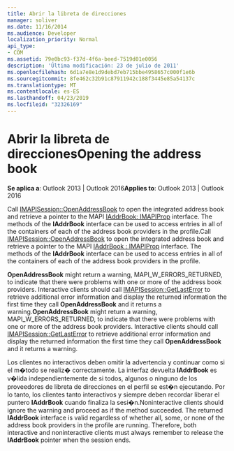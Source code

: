 ```yaml
---
title: Abrir la libreta de direcciones
manager: soliver
ms.date: 11/16/2014
ms.audience: Developer
localization_priority: Normal
api_type:
- COM
ms.assetid: 79e0bc93-f37d-4f6a-beed-7519d01e0056
description: 'Última modificación: 23 de julio de 2011'
ms.openlocfilehash: 6d1a7e8e1d9debd7eb715bbe4958657c000f1e6b
ms.sourcegitcommit: 8fe462c32b91c87911942c188f3445e85a54137c
ms.translationtype: MT
ms.contentlocale: es-ES
ms.lasthandoff: 04/23/2019
ms.locfileid: "32326169"
---
```

# <a name="opening-the-address-book"></a><span data-ttu-id="48a26-103">Abrir la libreta de direcciones</span><span class="sxs-lookup"><span data-stu-id="48a26-103">Opening the address book</span></span>

<span data-ttu-id="48a26-104">**Se aplica a**: Outlook 2013 | Outlook 2016</span><span class="sxs-lookup"><span data-stu-id="48a26-104">**Applies to**: Outlook 2013 | Outlook 2016</span></span> 
  
<span data-ttu-id="48a26-p101">Call [IMAPISession::OpenAddressBook](imapisession-openaddressbook.md) to open the integrated address book and retrieve a pointer to the MAPI [IAddrBook: IMAPIProp](iaddrbookimapiprop.md) interface. The methods of the **IAddrBook** interface can be used to access entries in all of the containers of each of the address book providers in the profile.</span><span class="sxs-lookup"><span data-stu-id="48a26-p101">Call [IMAPISession::OpenAddressBook](imapisession-openaddressbook.md) to open the integrated address book and retrieve a pointer to the MAPI [IAddrBook : IMAPIProp](iaddrbookimapiprop.md) interface. The methods of the **IAddrBook** interface can be used to access entries in all of the containers of each of the address book providers in the profile.</span></span> 
  
<span data-ttu-id="48a26-p102">**OpenAddressBook** might return a warning, MAPI_W_ERRORS_RETURNED, to indicate that there were problems with one or more of the address book providers. Interactive clients should call [IMAPISession::GetLastError](imapisession-getlasterror.md) to retrieve additional error information and display the returned information the first time they call **OpenAddressBook** and it returns a warning.</span><span class="sxs-lookup"><span data-stu-id="48a26-p102">**OpenAddressBook** might return a warning, MAPI_W_ERRORS_RETURNED, to indicate that there were problems with one or more of the address book providers. Interactive clients should call [IMAPISession::GetLastError](imapisession-getlasterror.md) to retrieve additional error information and display the returned information the first time they call **OpenAddressBook** and it returns a warning.</span></span> 
  
<span data-ttu-id="48a26-p103">Los clientes no interactivos deben omitir la advertencia y continuar como si el m�todo se realiz� correctamente. La interfaz devuelta **IAddrBook** es v�lida independientemente de si todos, algunos o ninguno de los proveedores de libreta de direcciones en el perfil se est�n ejecutando. Por lo tanto, los clientes tanto interactivos y siempre deben recordar liberar el puntero **IAddrBook** cuando finaliza la sesi�n.</span><span class="sxs-lookup"><span data-stu-id="48a26-p103">Noninteractive clients should ignore the warning and proceed as if the method succeeded. The returned **IAddrBook** interface is valid regardless of whether all, some, or none of the address book providers in the profile are running. Therefore, both interactive and noninteractive clients must always remember to release the **IAddrBook** pointer when the session ends.</span></span> 
  

